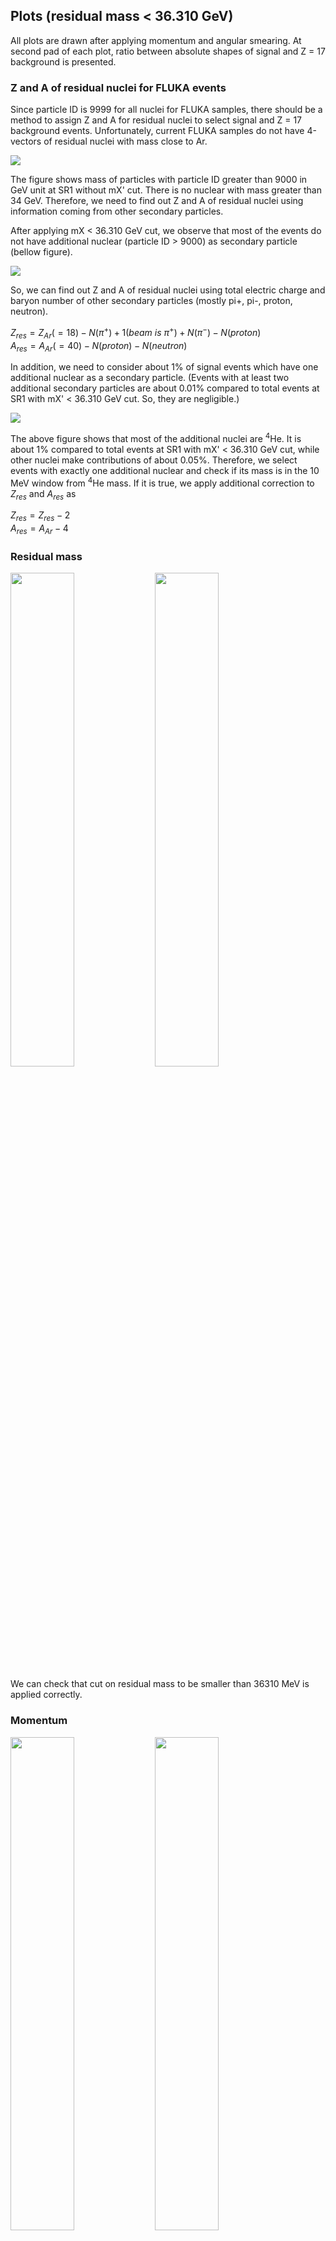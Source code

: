 ## Plots (residual mass < 36.310 GeV)

All plots are drawn after applying momentum and angular smearing.
At second pad of each plot, ratio between absolute shapes of signal and Z = 17 background is presented.

### Z and A of residual nuclei for FLUKA events

Since particle ID is 9999 for all nuclei for FLUKA samples, there should be a method to assign Z and A for residual nuclei to select signal and Z = 17 background events.
Unfortunately, current FLUKA samples do not have 4-vectors of residual nuclei with mass close to Ar.

![](M_nuclei_SR1_all.png)

The figure shows mass of particles with particle ID greater than 9000 in GeV unit at SR1 without mX' cut.
There is no nuclear with mass greater than 34 GeV. Therefore, we need to find out Z and A of residual nuclei using information coming from other secondary particles.

After applying mX < 36.310 GeV cut, we observe that most of the events do not have additional nuclear (particle ID > 9000) as secondary particle (bellow figure).

![](N_nuclei_FLUKA.png)

So, we can find out Z and A of residual nuclei using total electric charge and baryon number of other secondary particles (mostly pi+, pi-, proton, neutron).

${Z}_{res} = {Z}_{Ar} (= 18) - N({\pi}^{+}) + 1 (beam~is~{\pi}^{+}) + N({\pi}^{-}) - N(proton)$  
${A}_{res} = {A}_{Ar} (= 40) - N(proton) - N(neutron)$   

In addition, we need to consider about 1% of signal events which have one additional nuclear as a secondary particle.
(Events with at least two additional secondary particles are about 0.01% compared to total events at SR1 with mX' < 36.310 GeV cut. So, they are negligible.)

![](M_nuclei_FLUKA.png)

The above figure shows that most of the additional nuclei are ${}^{4}$He. It is about 1% compared to total events at SR1 with mX' < 36.310 GeV cut,
while other nuclei make contributions of about 0.05%. Therefore, we select events with exactly one additional nuclear and check if its mass is in the 10 MeV window from ${}^{4}$He mass.
If it is true, we apply additional correction to ${Z}_{res}$ and ${A}_{res}$ as

${Z}_{res} = {Z}_{res}  - 2$  
${A}_{res} = {A}_{Ar} - 4$  


### Residual mass

<img src="../../plots/GEANT4/M_residual_SR1_All.png"  width="45%"  /> <img src="../../plots/FLUKA/M_residual_SR1_All.png" width="45%"/> 

We can check that cut on residual mass to be smaller than 36310 MeV is applied correctly.

### Momentum

<img src="../../plots/GEANT4/P_proton_SR1_All.png"  width="45%"  /> <img src="../../plots/FLUKA/P_proton_SR1_All.png" width="45%"/>

<img src="../../plots/GEANT4/P_piplus_SR1_All.png"  width="45%"  /> <img src="../../plots/FLUKA/P_piplus_SR1_All.png" width="45%"/>

We see that shapes of signal and Z = 17 backgroud events are different at and nearby the peak.

### Momentum balance

<img src="../../plots/GEANT4/P_balance_piplus_p_SR1_All.png"  width="45%"  /> <img src="../../plots/FLUKA/P_balance_piplus_p_SR1_All.png" width="45%"/>

<img src="../../plots/GEANT4/P_balance_beam_piplus_SR1_All.png"  width="45%"  /> <img src="../../plots/FLUKA/P_balance_beam_piplus_SR1_All.png" width="45%"/>

<img src="../../plots/GEANT4/P_balance_beam_p_SR1_All.png"  width="45%"  /> <img src="../../plots/FLUKA/P_balance_beam_p_SR1_All.png" width="45%"/>

Momentum balance distributions show more similar shapes between signal and Z = 17 background than momentum plots.

### Q^2

<img src="../../plots/GEANT4/Q_square_SR1_All.png"  width="45%"  /> <img src="../../plots/FLUKA/Q_square_SR1_All.png" width="45%"/>

${Q}^{2}$ distributions show that shape between signal and Z = 17 are almost same where Q^2 is in [0.15 ${GeV}^{2}$, 1 ${GeV}^{2}$] range.
It could be used for Z = 17 background estimation.